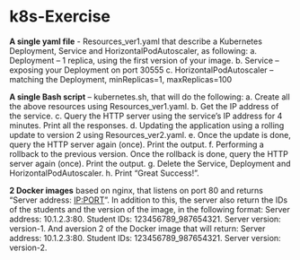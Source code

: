 # k8s-Exercise

**A single yaml file** - Resources_ver1.yaml that describe a Kubernetes Deployment, Service and HorizontalPodAutoscaler, as following:
  a. Deployment – 1 replica, using the first version of your image.
  b. Service – exposing your Deployment on port 30555
  c. HorizontalPodAutoscaler – matching the Deployment, minReplicas=1, maxReplicas=100

**A single Bash script** – kubernetes.sh, that will do the following:
  a. Create all the above resources using Resources_ver1.yaml.
  b. Get the IP address of the service.
  c. Query the HTTP server using the service’s IP address for 4 minutes. Print all the responses.
  d. Updating the application using a rolling update to version 2  using Resources_ver2.yaml.
  e. Once the update is done, query the HTTP server again (once). Print the output.
  f. Performing a rollback to the previous version. Once the rollback is done, query the HTTP server again (once). Print the output.
  g. Delete the Service, Deployment and HorizontalPodAutoscaler.
  h. Print “Great Success!”.

**2 Docker images** based on nginx, that listens on port 80 and returns “Server address: <IP:PORT>”.
In addition to this, the server also return the IDs of the students and the version of the image, in the following format:
Server address: 10.1.2.3:80.
Student IDs: 123456789_987654321.
Server version: version-1.
And aversion 2 of the Docker image that will return:
Server address: 10.1.2.3:80.
Student IDs: 123456789_987654321.
Server version: version-2.
